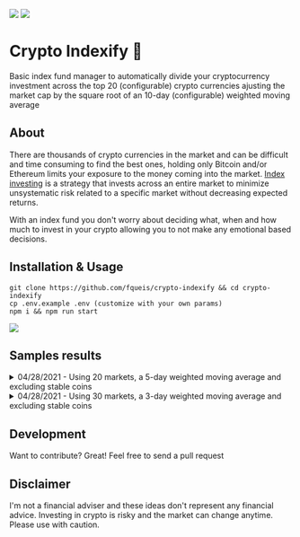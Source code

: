 ![](https://img.shields.io/badge/status-In_Development-red?style=for-the-badge)
![](https://img.shields.io/github/last-commit/fqueis/crypto-indexify?style=for-the-badge)

# Crypto Indexify :gem:

Basic index fund manager to automatically divide your cryptocurrency investment across the top 20 (configurable) crypto currencies ajusting the market cap by the square root of an 10-day (configurable) weighted moving average

 ## About
 
There are thousands of crypto currencies in the market and can be difficult and time consuming to find the best ones, holding only Bitcoin and/or Ethereum limits your exposure to the money coming into the market. [Index investing](https://www.investopedia.com/terms/i/index-investing.asp) is a strategy that invests across an entire market to minimize unsystematic risk related to a specific market without decreasing expected returns.

With an index fund you don't worry about deciding what, when and how much to invest in your crypto allowing you to not make any emotional based decisions.

## Installation & Usage

```
git clone https://github.com/fqueis/crypto-indexify && cd crypto-indexify
cp .env.example .env (customize with your own params)
npm i && npm run start
```

<img src='http://g.recordit.co/XpD1CJThYJ.gif'>

## Samples results
<details>
  <summary>04/28/2021 - Using 20 markets, a 5-day weighted moving average and excluding stable coins</summary>

```json
[
  {
    "coin": "Bitcoin",
    "mcap": {
      "val": 1028116231054.5498,
      "wma": 1002953639717.4954
    },
    "ratio": 24.45317905030065
  },
  {
    "coin": "Ethereum",
    "mcap": {
      "val": 315040662990.19794,
      "wma": 307697382224.7004
    },
    "ratio": 13.54430731514543
  },
  {
    "coin": "Binance Coin",
    "mcap": {
      "val": 88006798226.51976,
      "wma": 86157427018.60643
    },
    "ratio": 7.167063608212951
  },
  {
    "coin": "XRP",
    "mcap": {
      "val": 61972359814.98788,
      "wma": 61793797344.01338
    },
    "ratio": 6.0697015981157545
  },
  {
    "coin": "Cardano",
    "mcap": {
      "val": 42508052744.49025,
      "wma": 41521956940.07653
    },
    "ratio": 4.975466486997267
  },
  {
    "coin": "Dogecoin",
    "mcap": {
      "val": 40884044589.27487,
      "wma": 38681649934.58153
    },
    "ratio": 4.802279063771392
  },
  {
    "coin": "Polkadot",
    "mcap": {
      "val": 33206249522.058437,
      "wma": 33165148535.382607
    },
    "ratio": 4.446679945952302
  },
  {
    "coin": "Uniswap",
    "mcap": {
      "val": 22328172752.21089,
      "wma": 21211474516.494934
    },
    "ratio": 3.556152102983091
  },
  {
    "coin": "Litecoin",
    "mcap": {
      "val": 17075482817.435257,
      "wma": 16952905454.6094
    },
    "ratio": 3.179193548508536
  },
  {
    "coin": "Bitcoin Cash",
    "mcap": {
      "val": 16805428861.004763,
      "wma": 16510578653.29867
    },
    "ratio": 3.137444453772896
  },
  {
    "coin": "Chainlink",
    "mcap": {
      "val": 15059876003.460323,
      "wma": 15027228986.502954
    },
    "ratio": 2.993190447955147
  },
  {
    "coin": "VeChain",
    "mcap": {
      "val": 12881552161.242146,
      "wma": 12884350028.370003
    },
    "ratio": 2.771571940341642
  },
  {
    "coin": "Solana",
    "mcap": {
      "val": 12184653832.270063,
      "wma": 12121278486.233019
    },
    "ratio": 2.688246648882666
  },
  {
    "coin": "Theta Network",
    "mcap": {
      "val": 11317950153.80305,
      "wma": 10970231424.424826
    },
    "ratio": 2.5574243338655274
  },
  {
    "coin": "Stellar",
    "mcap": {
      "val": 11276782565.638206,
      "wma": 11257018337.540487
    },
    "ratio": 2.590637127202564
  },
  {
    "coin": "Filecoin",
    "mcap": {
      "val": 10311961708.085901,
      "wma": 10296529256.303457
    },
    "ratio": 2.477652114838109
  },
  {
    "coin": "TRON",
    "mcap": {
      "val": 8716739553.089334,
      "wma": 8657381606.53119
    },
    "ratio": 2.2718945985824326
  },
  {
    "coin": "Wrapped Bitcoin",
    "mcap": {
      "val": 8602248996.223707,
      "wma": 8420386882.47087
    },
    "ratio": 2.2405824064592363
  },
  {
    "coin": "Monero",
    "mcap": {
      "val": 7455254633.593193,
      "wma": 7308863228.308366
    },
    "ratio": 2.087467948495002
  },
  {
    "coin": "Terra",
    "mcap": {
      "val": 6511159828.725867,
      "wma": 6641367962.660892
    },
    "ratio": 1.9898652596174156
  }
]
  ```
</details>
<details>
  <summary>04/28/2021 - Using 30 markets, a 3-day weighted moving average and excluding stable coins</summary>

```json
[
  {
    "coin": "Bitcoin",
    "mcap": {
      "val": 1025644066184.0684,
      "wma": 1025633622626.3911
    },
    "ratio": 20.746497194288978
  },
  {
    "coin": "Ethereum",
    "mcap": {
      "val": 315084938197.799,
      "wma": 314349626704.8644
    },
    "ratio": 11.485638187823188
  },
  {
    "coin": "Binance Coin",
    "mcap": {
      "val": 88221126493.15309,
      "wma": 87611628044.4702
    },
    "ratio": 6.063585869354847
  },
  {
    "coin": "XRP",
    "mcap": {
      "val": 61840234264.56233,
      "wma": 62565326959.31512
    },
    "ratio": 5.124075451899311
  },
  {
    "coin": "Cardano",
    "mcap": {
      "val": 42362634264.262665,
      "wma": 42388047822.65433
    },
    "ratio": 4.217648325066966
  },
  {
    "coin": "Dogecoin",
    "mcap": {
      "val": 40746573310.151566,
      "wma": 40146556485.08828
    },
    "ratio": 4.104618582519105
  },
  {
    "coin": "Polkadot",
    "mcap": {
      "val": 33221790454.42623,
      "wma": 33446852169.66301
    },
    "ratio": 3.7465047037067323
  },
  {
    "coin": "Uniswap",
    "mcap": {
      "val": 22264779673.415836,
      "wma": 21898419033.5134
    },
    "ratio": 3.031482306598101
  },
  {
    "coin": "Litecoin",
    "mcap": {
      "val": 17079008926.402807,
      "wma": 17182724786.927563
    },
    "ratio": 2.685311513443084
  },
  {
    "coin": "Bitcoin Cash",
    "mcap": {
      "val": 16790123163.341642,
      "wma": 16819700030.23953
    },
    "ratio": 2.6567933767890635
  },
  {
    "coin": "Chainlink",
    "mcap": {
      "val": 15047889870.601728,
      "wma": 15187094292.3712
    },
    "ratio": 2.524561771326857
  },
  {
    "coin": "VeChain",
    "mcap": {
      "val": 12848685947.158463,
      "wma": 13022823553.676321
    },
    "ratio": 2.3377670602937974
  },
  {
    "coin": "Solana",
    "mcap": {
      "val": 12152902164.93957,
      "wma": 12085554156.505957
    },
    "ratio": 2.2520702899323273
  },
  {
    "coin": "Theta Network",
    "mcap": {
      "val": 11289308526.54297,
      "wma": 11189054504.35866
    },
    "ratio": 2.166932341871507
  },
  {
    "coin": "Stellar",
    "mcap": {
      "val": 11259655268.889393,
      "wma": 11379978593.782011
    },
    "ratio": 2.1853418334832857
  },
  {
    "coin": "Filecoin",
    "mcap": {
      "val": 10307810014.417294,
      "wma": 10342686857.085432
    },
    "ratio": 2.0833649085426247
  },
  {
    "coin": "TRON",
    "mcap": {
      "val": 8698540589.004366,
      "wma": 8784191977.129929
    },
    "ratio": 1.919992650055929
  },
  {
    "coin": "Wrapped Bitcoin",
    "mcap": {
      "val": 8627483377.462942,
      "wma": 8611043220.01061
    },
    "ratio": 1.9009755950011376
  },
  {
    "coin": "Monero",
    "mcap": {
      "val": 7446660812.179367,
      "wma": 7424938912.92233
    },
    "ratio": 1.7652047983826067
  },
  {
    "coin": "Terra",
    "mcap": {
      "val": 6508846182.676813,
      "wma": 6608806366.252656
    },
    "ratio": 1.6653678280724233
  },
  {
    "coin": "NEO",
    "mcap": {
      "val": 6317274274.404011,
      "wma": 6415403733.627693
    },
    "ratio": 1.6408189123252481
  },
  {
    "coin": "PancakeSwap",
    "mcap": {
      "val": 6034911622.340301,
      "wma": 5872867572.815389
    },
    "ratio": 1.5699064034068793
  },
  {
    "coin": "Klaytn",
    "mcap": {
      "val": 5962652513.013225,
      "wma": 6193468759.020276
    },
    "ratio": 1.6121878078912042
  },
  {
    "coin": "IOTA",
    "mcap": {
      "val": 5949312231.9714985,
      "wma": 5923369770.998792
    },
    "ratio": 1.576641955275012
  },
  {
    "coin": "Aave",
    "mcap": {
      "val": 5756329638.776805,
      "wma": 5751651555.112689
    },
    "ratio": 1.5536204916985055
  },
  {
    "coin": "EOS",
    "mcap": {
      "val": 5604573011.258431,
      "wma": 5660183973.854615
    },
    "ratio": 1.5412174960995073
  },
  {
    "coin": "Cosmos",
    "mcap": {
      "val": 5336036589.510163,
      "wma": 5407510054.190747
    },
    "ratio": 1.5064243417009748
  },
  {
    "coin": "Bitcoin SV",
    "mcap": {
      "val": 5305641626.200697,
      "wma": 5350556217.680954
    },
    "ratio": 1.498470241509879
  },
  {
    "coin": "Crypto.com Coin",
    "mcap": {
      "val": 4749637888.191669,
      "wma": 4828010488.484363
    },
    "ratio": 1.4234190024599125
  },
  {
    "coin": "BitTorrent",
    "mcap": {
      "val": 4691001404.416755,
      "wma": 4761353414.13883
    },
    "ratio": 1.4135587591810015
  }
]
  ```
</details>



## Development
Want to contribute? Great! Feel free to send a pull request

## Disclaimer

I'm not a financial adviser and these ideas don't represent any financial advice. Investing in crypto is risky and the market can change anytime.
Please use with caution.
